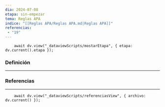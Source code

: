 ```yaml
---
dia: 2024-07-08
etapa: sin-empezar
tema: Reglas APA
indice: "[[Reglas APA/Reglas APA.md|Reglas APA]]"
referencias: 
 - "19"
---
```

```dataviewjs
	await dv.view("_dataviewScripts/mostarEtapa", { etapa: dv.current().etapa });
```
### Definición
---




### Referencias
---
```dataviewjs
	await dv.view("_dataviewScripts/referenciasView", { archivo: dv.current() });
```